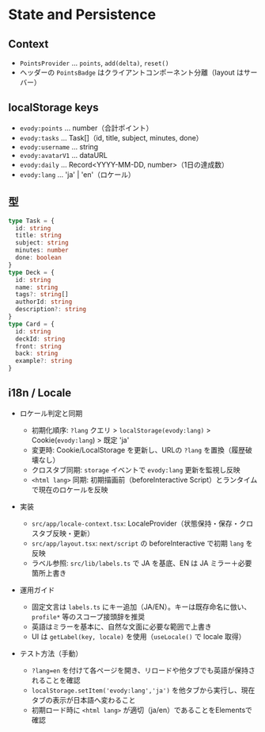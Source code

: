 # State and Persistence

## Context

- `PointsProvider` … `points`, `add(delta)`, `reset()`
- ヘッダーの `PointsBadge` はクライアントコンポーネント分離（layout はサーバー）

## localStorage keys

- `evody:points` … number（合計ポイント）
- `evody:tasks` … Task[]（id, title, subject, minutes, done）
- `evody:username` … string
- `evody:avatarV1` … dataURL
- `evody:daily` … Record<YYYY-MM-DD, number>（1日の達成数）
- `evody:lang` … 'ja' | 'en'（ロケール）

## 型

```ts
type Task = {
  id: string
  title: string
  subject: string
  minutes: number
  done: boolean
}
type Deck = {
  id: string
  name: string
  tags?: string[]
  authorId: string
  description?: string
}
type Card = {
  id: string
  deckId: string
  front: string
  back: string
  example?: string
}
```

## i18n / Locale

- ロケール判定と同期
  - 初期化順序: `?lang` クエリ > `localStorage(evody:lang)` > Cookie(`evody:lang`) > 既定 'ja'
  - 変更時: Cookie/LocalStorage を更新し、URLの `?lang` を置換（履歴破壊なし）
  - クロスタブ同期: `storage` イベントで `evody:lang` 更新を監視し反映
  - `<html lang>` 同期: 初期描画前（beforeInteractive Script）とランタイムで現在のロケールを反映

- 実装
  - `src/app/locale-context.tsx`: LocaleProvider（状態保持・保存・クロスタブ反映・<html lang>更新）
  - `src/app/layout.tsx`: `next/script` の beforeInteractive で初期 `lang` を反映
  - ラベル参照: `src/lib/labels.ts` で JA を基底、EN は JA ミラー＋必要箇所上書き

- 運用ガイド
  - 固定文言は `labels.ts` にキー追加（JA/EN）。キーは既存命名に倣い、`profile*` 等のスコープ接頭辞を推奨
  - 英語はミラーを基本に、自然な文面に必要な範囲で上書き
  - UI は `getLabel(key, locale)` を使用（`useLocale()` で locale 取得）

- テスト方法（手動）
  - `?lang=en` を付けて各ページを開き、リロードや他タブでも英語が保持されることを確認
  - `localStorage.setItem('evody:lang','ja')` を他タブから実行し、現在タブの表示が日本語へ変わること
  - 初期ロード時に `<html lang>` が適切（ja/en）であることをElementsで確認
